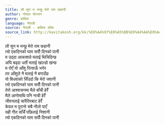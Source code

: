 ```yaml
---
title: लौ सुन म भन्छु मेरो राम कहानी
author: गोपाल योञ्जन
genre: कविता
language: नेपाली
source: नेपाली - कविता कोश
source_link: http://kavitakosh.org/kk/%E0%A4%97%E0%A5%8B%E0%A4%AA%E0%A4%BE%E0%A4%B2_%E0%A4%AF%E0%A5%8B%E0%A4%9E%E0%A5%8D%E0%A4%9C%E0%A4%A8
---
```


लौ सुन म भन्छु मेरो राम कहानी  
त्यो एकदिनको घाम सयौँ दिनको पानी  
म उठ्दा आकाशले मलाई थिचिदिन्छ  
अघि बढ्दा धर्ती मलाई खाल्डो खन्छ  
म रोएँ यो आँशु रित्याऊँ भनेर  
तर आँशुले नै मलाई नै बगाउँछ  
यो बिधवाको सिँउदो कि मेरो जवानी  
त्यो एकदिनको घाम सयौँ दिनको पानी  
तेरो आश्वासनमा मैले बाँची हेरेँ  
मैले आगोमाथि पनि नाची हेरेँ  
जीवनलाई चारैतिरबाट हेरेँ  
केवल म पुरानो सबै नौलो पाएँ  
यही गीत साँचेँ पछिलाई निशानी  
त्यो एकदिनको घाम सयौँ दिनको पानी
